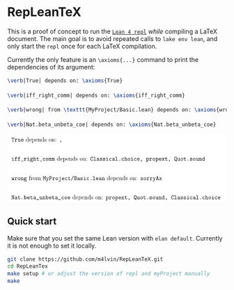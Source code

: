 RepLeanTeX
==========

This is a proof of concept to run the
[`Lean 4 repl`](https://github.com/leanprover-community/repl)
*while* compiling a LaTeX document.
The main goal is to avoid repeated calls to `lake env lean`,
and only start the `repl` once for each LaTeX compilation.

Currently the only feature is an `\axioms{...}` command to
print the dependencies of its argument:

```latex
\verb|True| depends on: \axioms{True}

\verb|iff_right_comm| depends on: \axioms{iff_right_comm}

\verb|wrong| from \texttt{MyProject/Basic.lean} depends on: \axioms{wrong}

\verb|Nat.beta_unbeta_coe| depends on: \axioms{Nat.beta_unbeta_coe}
```

![](example-output.png)

Quick start
-----------

Make sure that you set the same Lean version with `elan default`.
Currently it is not enough to set it locally.

```bash
git clone https://github.com/m4lvin/RepLeanTeX.git
cd RepLeanTex
make setup # or adjust the version of repl and myProject manually
make
```
